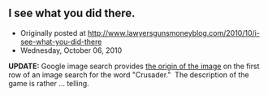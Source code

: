 ## I see what you did there.

 * Originally posted at http://www.lawyersgunsmoneyblog.com/2010/10/i-see-what-you-did-there
 * Wednesday, October 06, 2010

**UPDATE:** Google image search provides [the origin of the image](http://www.neocoregames.com/index.php?action=2&stid=crusaders) on the first row of an image search for the word "Crusader."  The description of the game is rather ... telling.